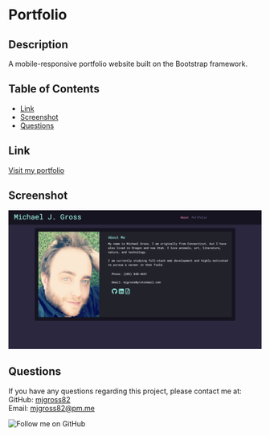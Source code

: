 # Portfolio

## Description

A mobile-responsive portfolio website built on the Bootstrap framework.

## Table of Contents

- [Link](#link)
- [Screenshot](#screenshot)
- [Questions](#questions)

## Link

[Visit my portfolio](https://mjgross82.github.io/portfolio/index.html)

## Screenshot

![Index Screenshot](./assets/Screenshot.png)

## Questions

If you have any questions regarding this project, please contact me at:  
 GitHub: [mjgross82](https://github.com/mjgross82)  
 Email: [mjgross82@pm.me](mailto:mjgross82@pm.me) 
  
 ![Follow me on GitHub](https://img.shields.io/github/followers/mjgross82?style=social)
